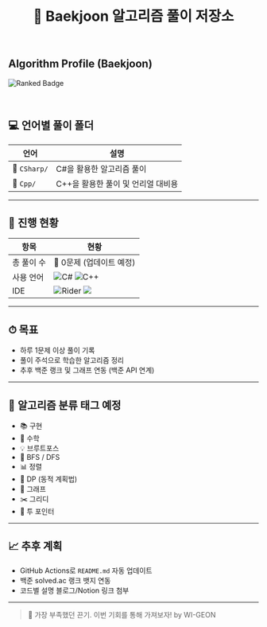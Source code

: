 <h1 align="center">📘 Baekjoon 알고리즘 풀이 저장소</h1>

<br>
 
## Algorithm Profile (Baekjoon)
![Ranked Badge](https://mazassumnida.wtf/api/v2/generate_badge?boj=wggw)

<br>

## 💻 언어별 풀이 폴더

| 언어 | 설명 |
|------|------|
| 🔵 `CSharp/` | C#을 활용한 알고리즘 풀이 |
| 🔷 `Cpp/`    | C++을 활용한 풀이 및 언리얼 대비용 |

---

## 📌 진행 현황

| 항목 | 현황 |
|------|------|
| 총 풀이 수 | 🧩 0문제 (업데이트 예정) |
| 사용 언어 | ![C#](https://img.shields.io/badge/CSharp-239120?style=flat&logo=csharp&logoColor=white) ![C++](https://img.shields.io/badge/C++-00599C?style=flat&logo=cplusplus&logoColor=white) |
| IDE       | ![Rider](https://img.shields.io/badge/Rider-000000?style=flat&logo=JetBrains&logoColor=white) <img src="https://img.shields.io/badge/Visual Studio-5C2D91?style=flat&logoColor=white"/> |

---

## ⏱ 목표

- 하루 1문제 이상 풀이 기록
- 풀이 주석으로 학습한 알고리즘 정리
- 추후 백준 랭크 및 그래프 연동 (백준 API 연계)

---

## 🧠 알고리즘 분류 태그 예정

- 📚 구현
- 🧮 수학
- 💡 브루트포스
- 🔁 BFS / DFS
- 📊 정렬
- 📌 DP (동적 계획법)
- 🧭 그래프
- ✂️ 그리디
- 🔄 투 포인터

---

## 📈 추후 계획

- GitHub Actions로 `README.md` 자동 업데이트
- 백준 solved.ac 랭크 뱃지 연동
- 코드별 설명 블로그/Notion 링크 첨부

---

> 🚀 가장 부족했던 끈기. 이번 기회를 통해 가져보자!
> by WI-GEON
